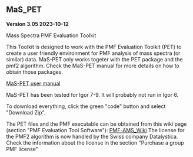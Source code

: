 ## MaS_PET
**Version 3.05 2023-10-12**

Mass Spectra PMF Evaluation Toolkit

This Toolkit is designed to work with the PMF Evaluation Toolkit (PET) to create a user friendly environment for PMF analysis of mass spectra (or similar) data.
MaS-PET only works togeter with the PET package and the pmf2 algorithm. Check the MaS-PET manual for more details on how to obtain those packages.

[MaS-PET user manual](https://docs.google.com/document/d/1Pp3fKmbjSWsZof1nTggsZeYA08lPByCMNrzk0OhDxBw/edit?usp=sharing)

MaS-PET has been tested for Igor 7-9. It will probably not run in Igor 6.

To download everything, click the green "code" button and select "Download Zip".

The PET files and the PMF executable can be obtained from this wiki page (section "PMF Evaluation Tool Software"):
[PMF-AMS_Wiki](https://cires1.colorado.edu/jimenez-group/wiki/index.php/PMF-AMS_Analysis_Guide)
The license for the PMF2 algorithm is now handled by the Swiss company Datalystica. Check the information about the license in the section "Purchase a group PMF license"
